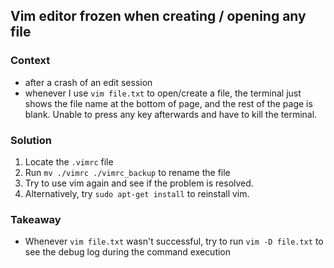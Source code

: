 ## Vim editor frozen when creating / opening any file

### Context
- after a crash of an edit session
- whenever I use ```vim file.txt``` to open/create a file, the terminal just shows the file name at the bottom of page, and the rest of the page is blank. Unable to press any key afterwards and have to kill the terminal. 

### Solution
1. Locate the ```.vimrc``` file
2. Run ```mv ./vimrc ./vimrc_backup``` to rename the file 
3. Try to use vim again and see if the problem is resolved.
4. Alternatively, try ```sudo apt-get install``` to reinstall vim.

### Takeaway
- Whenever ```vim file.txt``` wasn't successful, try to run ```vim -D file.txt``` to see the debug log during the command execution

